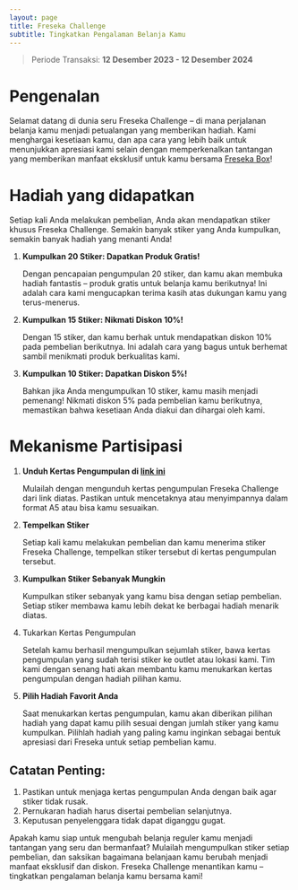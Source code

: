 ```yaml
---
layout: page
title: Freseka Challenge
subtitle: Tingkatkan Pengalaman Belanja Kamu
---
```


> Periode Transaksi: **12 Desember 2023 - 12 Desember 2024**

# Pengenalan

Selamat datang di dunia seru Freseka Challenge – di mana perjalanan belanja kamu menjadi petualangan yang memberikan 
hadiah. Kami menghargai kesetiaan kamu, dan apa cara yang lebih baik untuk menunjukkan apresiasi kami selain dengan 
memperkenalkan tantangan yang memberikan manfaat eksklusif untuk kamu bersama [Freseka Box](https://asekastore.github.io/d/freseka)!

# Hadiah yang didapatkan

Setiap kali Anda melakukan pembelian, Anda akan mendapatkan stiker khusus Freseka Challenge. Semakin banyak stiker yang Anda kumpulkan, semakin banyak hadiah yang menanti Anda!

1. **Kumpulkan 20 Stiker: Dapatkan Produk Gratis!**

   Dengan pencapaian pengumpulan 20 stiker, dan kamu akan membuka hadiah fantastis – produk gratis untuk belanja kamu 
   berikutnya! Ini adalah cara kami mengucapkan terima kasih atas dukungan kamu yang terus-menerus.
2. **Kumpulkan 15 Stiker: Nikmati Diskon 10%!**

   Dengan 15 stiker, dan kamu berhak untuk mendapatkan diskon 10% pada pembelian berikutnya. Ini adalah cara yang bagus 
   untuk berhemat sambil menikmati produk berkualitas kami.
3. **Kumpulkan 10 Stiker: Dapatkan Diskon 5%!**

   Bahkan jika Anda mengumpulkan 10 stiker, kamu masih menjadi pemenang! Nikmati diskon 5% pada pembelian kamu 
   berikutnya, memastikan bahwa kesetiaan Anda diakui dan dihargai oleh kami.

# Mekanisme Partisipasi

1. **Unduh Kertas Pengumpulan di [link ini](https://drive.google.com/file/d/1YusVBkzRGz0G0QNR14dzjK2wfJiWsvGq/view?usp=sharing)**
   
   Mulailah dengan mengunduh kertas pengumpulan Freseka Challenge dari link diatas. Pastikan 
   untuk mencetaknya atau menyimpannya dalam format A5 atau bisa kamu sesuaikan.
2. **Tempelkan Stiker**

   Setiap kali kamu melakukan pembelian dan kamu menerima stiker Freseka Challenge, tempelkan stiker tersebut di kertas 
   pengumpulan tersebut.
3. **Kumpulkan Stiker Sebanyak Mungkin**

   Kumpulkan stiker sebanyak yang kamu bisa dengan setiap pembelian. Setiap stiker membawa kamu lebih dekat ke berbagai 
   hadiah menarik diatas.
4. Tukarkan Kertas Pengumpulan

   Setelah kamu berhasil mengumpulkan sejumlah stiker, bawa kertas pengumpulan yang sudah terisi stiker ke outlet atau 
   lokasi kami. Tim kami dengan senang hati akan membantu kamu menukarkan kertas pengumpulan dengan hadiah pilihan kamu.
5. **Pilih Hadiah Favorit Anda**

   Saat menukarkan kertas pengumpulan, kamu akan diberikan pilihan hadiah yang dapat kamu pilih sesuai dengan jumlah 
   stiker yang kamu kumpulkan. Pilihlah hadiah yang paling kamu inginkan sebagai bentuk apresiasi dari Freseka untuk 
   setiap pembelian kamu.

## Catatan Penting:

1. Pastikan untuk menjaga kertas pengumpulan Anda dengan baik agar stiker tidak rusak.
2. Pernukaran hadiah harus disertai pembelian selanjutnya.
3. Keputusan penyelenggara tidak dapat diganggu gugat.

Apakah kamu siap untuk mengubah belanja reguler kamu menjadi tantangan yang seru dan bermanfaat? Mulailah mengumpulkan stiker setiap 
pembelian, dan saksikan bagaimana belanjaan kamu berubah menjadi manfaat eksklusif dan diskon. Freseka Challenge menantikan 
kamu – tingkatkan pengalaman belanja kamu bersama kami!